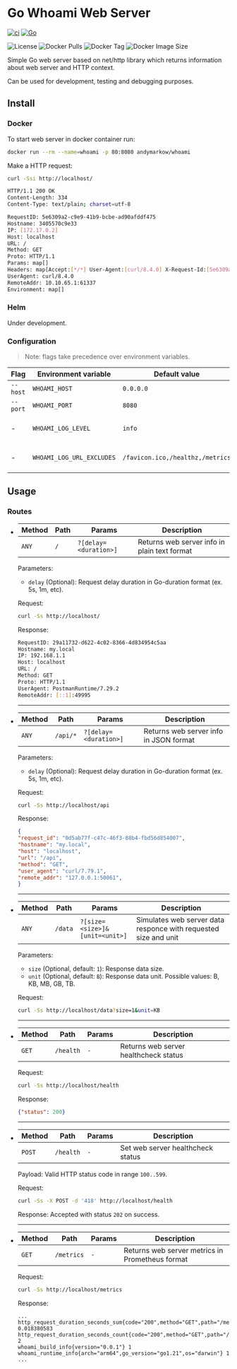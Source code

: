 # Go Whoami Web Server

[![ci](https://github.com/andymarkow/whoami/actions/workflows/ci.yml/badge.svg)](https://github.com/andymarkow/whoami/actions/workflows/ci.yml)
[![Go](https://img.shields.io/static/v1?label=go&message=v1.21%2b&color=blue&logo=go)](#)
<!-- ![Release](https://img.shields.io/github/v/release/andymarkow/whoami?display_name=release&include_prereleases&sort=date) -->
![License](https://img.shields.io/github/license/andymarkow/whoami)
![Docker Pulls](https://img.shields.io/docker/pulls/andymarkow/whoami)
![Docker Tag](https://img.shields.io/docker/v/andymarkow/whoami?label=docker%20tag)
![Docker Image Size](https://img.shields.io/docker/image-size/andymarkow/whoami/latest)

Simple Go web server based on net/http library which returns information about web server and HTTP context.

Can be used for development, testing and debugging purposes.


## Install

### Docker

To start web server in docker container run:
```bash
docker run --rm --name=whoami -p 80:8080 andymarkow/whoami
```

Make a HTTP request:
```bash
curl -Ssi http://localhost/

HTTP/1.1 200 OK
Content-Length: 334
Content-Type: text/plain; charset=utf-8

RequestID: 5e6309a2-c9e9-41b9-bcbe-ad90afddf475
Hostname: 3405570c9e33
IP: [172.17.0.2]
Host: localhost
URL: /
Method: GET
Proto: HTTP/1.1
Params: map[]
Headers: map[Accept:[*/*] User-Agent:[curl/8.4.0] X-Request-Id:[5e6309a2-c9e9-41b9-bcbe-ad90afddf475]]
UserAgent: curl/8.4.0
RemoteAddr: 10.10.65.1:61337
Environment: map[]
```


### Helm

Under development.


### Configuration

> Note: flags take precedence over environment variables.

| Flag | Environment variable | Default value | Description |
| --- | --- | --- | --- |
| `--host` | `WHOAMI_HOST` | `0.0.0.0` | Web server listen address |
| `--port` | `WHOAMI_PORT` | `8080` | Web server listen port |
| - | `WHOAMI_LOG_LEVEL` | `info` | Web server log level. Values: [debug,info,warn,error,fatal] |
| - | `WHOAMI_LOG_URL_EXCLUDES` | `/favicon.ico,/healthz,/metrics` | Comma-separated list of urls to exclude from access log |


## Usage

### Routes

- | Method | Path | Params | Description |
  | --- | --- | --- | --- |
  | `ANY` | `/` | `?[delay=<duration>]` | Returns web server info in plain text format |

  Parameters:
  - `delay` (Optional): Request delay duration in Go-duration format (ex. 5s, 1m, etc).

  Request:
  ```bash
  curl -Ss http://localhost/
  ```

	Response:
	```bash
	RequestID: 29a11732-d622-4c02-8366-4d834954c5aa
	Hostname: my.local
	IP: 192.168.1.1
	Host: localhost
	URL: /
	Method: GET
	Proto: HTTP/1.1
	UserAgent: PostmanRuntime/7.29.2
	RemoteAddr: [::1]:49995
	```
  ---


- | Method | Path | Params | Description |
  | --- | --- | --- | --- |
  | `ANY` | `/api/*` | `?[delay=<duration>]` | Returns web server info in JSON format |

  Parameters:
  - `delay` (Optional): Request delay duration in Go-duration format (ex. 5s, 1m, etc).

  Request:
  ```bash
  curl -Ss http://localhost/api
  ```

	Response:
	```json
  {
    "request_id": "0d5ab77f-c47c-46f3-88b4-fbd56d854007",
    "hostname": "my.local",
    "host": "localhost",
    "url": "/api",
    "method": "GET",
    "user_agent": "curl/7.79.1",
    "remote_addr": "127.0.0.1:50061",
  }
	```
  ---


- | Method | Path | Params | Description |
  | --- | --- | --- | --- |
  | `ANY` | `/data` | `?[size=<size>]&[unit=<unit>]` | Simulates web server data responce with requested size and unit |

  Parameters:
  - `size` (Optional, default: `1`): Response data size.
  - `unit` (Optional, default: `B`): Response data unit. Possible values: B, KB, MB, GB, TB.

  Request:
  ```bash
  curl -Ss http://localhost/data?size=1&unit=KB
  ```
  ---


- | Method | Path | Params | Description |
  | --- | --- | --- | --- |
  | `GET` | `/health` | `-` | Returns web server healthcheck status |
  
  Request:
  ```bash
  curl -Ss http://localhost/health
  ```

	Response:
	```json
  {"status": 200}
	```
  ---


- | Method | Path | Params | Description |
  | --- | --- | --- | --- |
  | `POST` | `/health` | `-` | Set web server healthcheck status |
  
  Payload: Valid HTTP status code in range `100..599`.

  Request:
  ```bash
  curl -Ss -X POST -d '418' http://localhost/health
  ```

	Response: Accepted with status `202` on success.
  
  ---


- | Method | Path | Params | Description |
  | --- | --- | --- | --- |
  | `GET` | `/metrics` | `-` | Returns web server metrics in Prometheus format |
  
  Request:
  ```bash
  curl -Ss http://localhost/metrics
  ```

	Response:
	```
  ...
  http_request_duration_seconds_sum{code="200",method="GET",path="/metrics",service=""} 0.018380583
  http_request_duration_seconds_count{code="200",method="GET",path="/metrics",service=""} 2
  whoami_build_info{version="0.0.1"} 1
  whoami_runtime_info{arch="arm64",go_version="go1.21",os="darwin"} 1
  ...
	```
